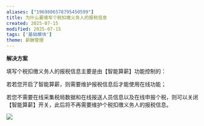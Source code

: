 ```yaml
---
aliases: ["1969806578795450599"]
title: 为什么要填写个税扣缴义务人的报税信息
created: 2025-07-15
modified: 2025-07-15
tags: ['基础模块']
theme: 薪酬管理
---
```


**解决方案**

填写个税扣缴义务人的报税信息主要是由【智能算薪】功能控制的：

若若您开启了智能算薪，则需要维护报税信息后才能使用在线功能；

若您不需要在线采集税局数据和在线报送人员信息以及在线申报个税，则可以关闭【智能算薪】开关，此后将不再需要维护个税扣缴义务人的报税信息。

![](https://myhelpdoc.oss-cn-heyuan.aliyuncs.com/mdimages/dc1a036bc8e1748d995027efac2622b8.jpg)